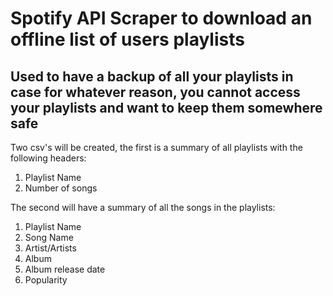 # Spotify API Scraper to download an offline list of users playlists
## Used to have a backup of all your playlists in case for whatever reason, you cannot access your playlists and want to keep them somewhere safe

Two csv's will be created, the first is a summary of all playlists with the following headers:
1. Playlist Name
2. Number of songs

The second will have a summary of all the songs in the playlists:
1. Playlist Name
2. Song Name
3. Artist/Artists
4. Album
5. Album release date
6. Popularity